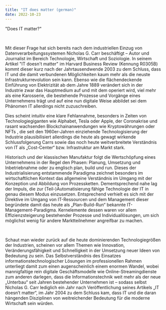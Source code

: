 ```yaml
---
title: "IT does matter (german)"
date: 2022-10-23
---
```


<p>
"Does IT matter?" 
</p>
<br />
<p>
Mit dieser Frage hat sich bereits nach dem industriellen Einzug von Datenverarbeitungssystemen Nicholas G. Carr beschäftigt – Autor und Journalist im Bereich Technologie, Wirtschaft und Soziologie. In seinem Artikel "IT doesn't matter" im Harvard Business Review (Kennung R0305B) kommt dieser kurz nach der Jahrtausendwende 2003 zu dem Schluss, dass IT und die damit verbundenen Möglichkeiten kaum mehr als die neuste Infrastrukturrevolution sein kann.  Ebenso wie die flächendeckende Einführung von Elektrizität ab dem Jahre 1889 verändert sich in der Industrie zwar das Hauptmedium auf und mit dem operiert wird, viel mehr als eine Karosserie, die bestehende Prozesse und Vorgänge eines Unternehmens trägt und auf eine nun digitale Weise abbildet sei dem Phänomen IT allerdings nicht zuzuschreiben. </p>
<p>
Dies scheint intuitiv eine klare Fehlannahme, besonders in Zeiten von Technologiegiganten wie Alphabet, Tesla oder Apple, der Coronakrise und rasant wachsenden Blockchainanwendungen wie Kryptowährungen oder NFTs , die seit den 1960er-Jahren einziehende Technologisierung der Industrie plausibilisiert allerdings die heute als gewagt wirkende Schlussfolgerung Carrs sowie das noch heute weitverbreitete Verständnis von IT als „Cost-Center“ bzw. Infrastruktur am Markt stark. </p>
<p>
Historisch und der klassischen Manufaktur folgt die Wertschöpfung eines Unternehmens in der Regel den Phasen: Planung, Umsetzung und Inbetriebnahme oder zu englisch plan, build und run. Dieses der Industrialisierung entstammende Paradigma zeichnet besonders im wirtschaftlichen Kontext das allgemeine Verständnis im Umgang mit der Konzeption und Abbildung von Prozessketten. Dementsprechend nahe lag der Impuls, die zur (Teil-)Automatisierung fähige Technologie der IT in genau diesem Modus einzusetzen. Entsprechend verhielt es sich mit der Direktive im Umgang von IT-Ressourcen und dem Management dieser begründete damit das heute als „Plan-Build-Run“ bekannte IT-Management-Paradigma. Kernelemente dessen waren vor allem Effizienzsteigerung bestehender Prozesse und Individuallösungen, um sich möglichst wenig für andere Marktteilnehmer angreifbar zu machen. </p>
<br />
<p>
Schaut man wieder zurück auf die heute dominierenden Technologiegrößen der Industrien, scheinen vor allem Themen wie Innovation, Veränderungsfähigkeit und Schnelligkeit in der Umsetzung neuer Ideen von Bedeutung zu sein.  Das Selbstverständnis des Einsatzes informationstechnologischer Lösungen im professionellen Rahmen unterliegt damit zum einen augenscheinlich einem enormen Wandel, wobei mannigfaltige rein digitale Geschäftsmodelle wie Online-Streamingdienste zum anderen darlegen, dass die Informationstechnik weit mehr als der neue „Unterbau“ seit Jahren bestehender Unternehmen ist – sodass selbst Nicholas G. Carr lediglich ein Jahr nach Veröffentlichung seines Artikels „IT doesn’t matter“, im Jahr 2004 zu dem Schluss kam, dass IT und die daran hängenden Disziplinen von weitreichender Bedeutung für die moderne Wirtschaft sein würden. 
</p>
